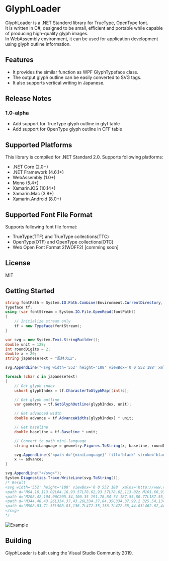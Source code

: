 ﻿# GlyphLoader
GlyphLoader is a .NET Standerd library for TrueType, OpenType font.  
It is written in C#, designed to be small, efficient and portable while capable of producing high-quality glyph images.  
In WebAssembly environment, it can be used for application development using glyph outline information.  

## Features

- It provides the similar function as WPF GlyphTypeface class.
- The output glyph outline can be easily converted to SVG tags.
- It also supports vertical writing in Japanese.

## Release Notes

### 1.0-alpha

- Add support for TrueType glyph outline in glyf table
- Add support for OpenType glyph outline in CFF table

## Supported Platforms
This library is compiled for .NET Standard 2.0. Supports following platforms:

- .NET Core (2.0+)
- .NET Framework (4.6.1+)
- WebAssembly (1.0+)
- Mono (5.4+)
- Xamarin.iOS (10.14+)
- Xamarin.Mac (3.8+)
- Xamarin.Android (8.0+)

## Supported Font File Format
Supports following font file format:

- TrueType(TTF) and TrueType collections(TTC)
- OpenType(OTF) and OpenType collections(OTC)
- Web Open Font Format 2(WOFF2) [comming soon]

## License
MIT

## Getting Started

```cs
string fontPath = System.IO.Path.Combine(Environment.CurrentDirectory, "NotoSansJP-Regular.otf");
Typeface tf;
using (var fontStream = System.IO.File.OpenRead(fontPath))
{
    // Initialize stream only
    tf = new Typeface(fontStream);
}

var svg = new System.Text.StringBuilder();
double unit = 128;
int roundDigits = 2;
double x = 20;
string japaneseText = "風林火山";

svg.AppendLine("<svg width='552' height='188' viewBox='0 0 552 188' xmlns='http://www.w3.org/2000/svg' version='1.1'>");

foreach (char c in japaneseText)
{
    // Get glyph index
    ushort glyphIndex = tf.CharacterToGlyphMap[(int)c];

    // Get glyph outline
    var geometry = tf.GetGlyphOutline(glyphIndex, unit);

    // Get advanced width
    double advance = tf.AdvanceWidths[glyphIndex] * unit;

    // Get baseline
    double baseline = tf.Baseline * unit;

    // Convert to path mini-language
    string miniLanguage = geometry.Figures.ToString(x, baseline, roundDigits);

    svg.AppendLine($"<path d='{miniLanguage}' fill='black' stroke='black' stroke-width='1' />");
    x += advance;
}

svg.AppendLine("</svg>");
System.Diagnostics.Trace.WriteLine(svg.ToString());
/* Result
<svg width='552' height='188' viewBox='0 0 552 188' xmlns='http://www.w3.org/2000/svg' version='1.1'>
<path d='M64.16,113.02L64.16,93.57L78.62,93.57L78.62,113.02z M101.66,93.57L101.66,113.02L87.07,113.02L87.07,93.57z M96.67,126.21C99.1,129.54 101.41,133.25 103.58,137.09L87.07,138.11L87.07,120.58L109.73,120.58L109.73,85.89L87.07,85.89L87.07,73.47C96.54,72.32 105.38,70.78 112.42,68.86L105.76,61.95C93.6,65.28 71.46,67.84 52.9,69.12C53.92,71.04 55.07,74.24 55.46,76.16C62.88,75.9 70.82,75.26 78.62,74.5L78.62,85.89L56.48,85.89L56.48,120.58L78.62,120.58L78.62,138.62C67.1,139.26 56.74,139.9 48.8,140.29L49.44,148.99C64.54,147.84 86.3,146.3 107.55,144.77C109.34,148.35 110.62,151.81 111.39,154.62L119.2,151.81C117.02,144 110.62,132.22 103.97,123.78z M40.1,48.38L40.1,89.34C40.1,108.93 38.69,134.91 24.99,153.09C27.17,154.24 31.01,156.8 32.54,158.46C47.01,139.14 49.18,110.08 49.18,89.34L49.18,57.09L118.3,57.09C118.69,112.9 118.56,158.21 134.18,158.21C140.7,158.21 142.62,151.81 143.52,135.3C141.73,133.76 139.3,131.07 137.63,128.51C137.38,139.65 136.74,148.35 135.07,148.35C127.52,148.35 127.26,95.87 127.39,48.38z ' fill='black' stroke='black' stroke-width='1' />
<path d='M208.42,104.06C205.34,100.35 191.78,84.74 187.55,80.77L187.55,77.82L205.73,77.82L205.73,68.74L187.55,68.74L187.55,41.34L178.21,41.34L178.21,68.74L155.42,68.74L155.42,77.82L176.54,77.82C171.68,95.49 161.82,115.2 152.22,125.95C153.89,128.26 156.19,131.97 157.34,134.78C165.02,125.82 172.7,110.98 178.21,95.62L178.21,158.08L187.55,158.08L187.55,92.16C192.8,98.82 199.33,107.65 202.14,112.26z M267.81,77.82L267.81,68.74L243.62,68.74L243.62,41.34L234.27,41.34L234.27,68.74L211.23,68.74L211.23,77.82L232.22,77.82C226.34,98.3 214.43,119.17 202.27,131.07C204.06,133.25 206.62,136.83 207.9,139.39C217.89,129.41 227.49,112.77 234.27,95.23L234.27,158.08L243.62,158.08L243.62,94.85C249.25,111.62 256.67,127.23 264.48,137.09C266.14,134.53 269.47,131.33 271.78,129.66C261.54,118.53 251.81,98.05 246.05,77.82z ' fill='black' stroke='black' stroke-width='1' />
<path d='M344.48,43.26L334.37,43.26L334.37,84.35C334.37,99.2 325.54,134.14 282.66,150.53C284.83,152.45 287.9,156.42 289.18,158.34C325.28,143.49 336.93,115.2 339.36,102.78C341.92,115.07 354.34,144.38 391.33,158.34C392.74,155.78 395.55,151.68 397.6,149.63C353.57,134.02 344.48,98.94 344.48,84.35z M381.86,66.94C377.63,78.08 369.57,93.44 363.3,102.78L371.23,106.5C377.76,97.41 385.95,82.94 392.1,71.04z M302.11,67.2C300.06,81.41 295.71,95.23 285.47,102.91L293.66,108.54C305.06,99.84 309.28,84.35 311.58,69.12z ' fill='black' stroke='black' stroke-width='1' />
<path d='M508.83,71.55L508.83,136.7L472.35,136.7L472.35,44.03L462.62,44.03L462.62,136.7L427.42,136.7L427.42,71.68L417.82,71.68L417.82,156.67L427.42,156.67L427.42,146.3L508.83,146.3L508.83,156.16L518.56,156.16L518.56,71.55z ' fill='black' stroke='black' stroke-width='1' />
</svg>
*/
```
![Example](./docs/examples/furinkazan.svg)

## Building

GlyphLoader is built using the Visual Studio Community 2019.
